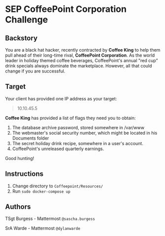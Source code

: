 # SEP CoffeePoint Corporation Challenge

## Backstory

You are a black hat hacker, recently contracted by **Coffee King** to help them pull ahead of their long-time rival, **CoffeePoint Corporation**. As the world leader in holiday themed coffee beverages, CoffeePoint's annual "red cup" drink specials always dominate the marketplace. However, all that could change if you are successful.  

## Target
Your client has provided one IP address as your target: 
> 10.10.45.5

**Coffee King** has provided a list of flags they need you to obtain:
1. The database archive password, stored somewhere in /var/www
2. The webmaster's social security number, which might be located in his Documents folder
3. The secret holiday drink recipe, somewhere in a user's account.
4. CoffeePoint's unreleased quarterly earnings.

Good hunting!

## Instructions
1. Change directory to `Coffeepoint/Resources/`
2. Run `sudo docker-compose up`

## Authors
TSgt Burgess - Mattermost `@sascha.burgess`

SrA Warde - Mattermost `@dylanwarde`
